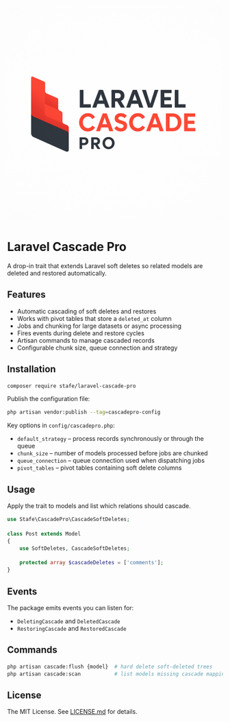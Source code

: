 ![Laravel Cascade Pro](8CFBF222-9389-4334-B853-4D1F2B777FE0.png)

# Laravel Cascade Pro

A drop-in trait that extends Laravel soft deletes so related models are deleted and restored automatically.

## Features

- Automatic cascading of soft deletes and restores
- Works with pivot tables that store a `deleted_at` column
- Jobs and chunking for large datasets or async processing
- Fires events during delete and restore cycles
- Artisan commands to manage cascaded records
- Configurable chunk size, queue connection and strategy

## Installation

```bash
composer require stafe/laravel-cascade-pro
```

Publish the configuration file:

```bash
php artisan vendor:publish --tag=cascadepro-config
```

Key options in `config/cascadepro.php`:

- `default_strategy` – process records synchronously or through the queue
- `chunk_size` – number of models processed before jobs are chunked
- `queue_connection` – queue connection used when dispatching jobs
- `pivot_tables` – pivot tables containing soft delete columns

## Usage

Apply the trait to models and list which relations should cascade.

```php
use Stafe\CascadePro\CascadeSoftDeletes;

class Post extends Model
{
    use SoftDeletes, CascadeSoftDeletes;

    protected array $cascadeDeletes = ['comments'];
}
```

## Events

The package emits events you can listen for:

- `DeletingCascade` and `DeletedCascade`
- `RestoringCascade` and `RestoredCascade`

## Commands

```bash
php artisan cascade:flush {model}  # hard delete soft-deleted trees
php artisan cascade:scan           # list models missing cascade mapping
```

## License

The MIT License. See [LICENSE.md](LICENSE.md) for details.
